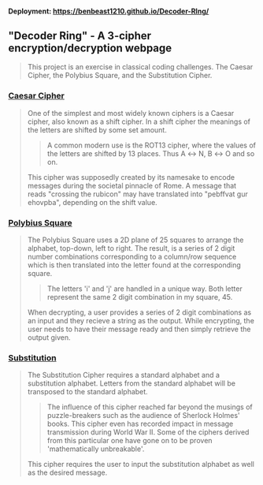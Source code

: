 #### Deployment: https://benbeast1210.github.io/Decoder-RIng/

## "Decoder Ring" - A 3-cipher encryption/decryption webpage

> This project is an exercise in classical coding challenges. The Caesar Cipher, the Polybius Square, and the Substitution Cipher.

### [Caesar Cipher](https://en.wikipedia.org/wiki/Caesar_cipher/"target="_blank)

> One of the simplest and most widely known ciphers is a Caesar cipher, also known as a shift cipher. In a shift cipher the meanings of the letters are shifted by some set amount.
>> A common modern use is the ROT13 cipher, where the values of the letters are shifted by 13 places. Thus A ↔ N, B ↔ O and so on.
>
> This cipher was supposedly created by its namesake to encode messages during the societal pinnacle of Rome. A message that reads "crossing the rubicon" 
> may have translated into "pebffvat gur ehovpba", depending on the shift value.

### [Polybius Square](https://en.wikipedia.org/wiki/Polybius_square/"target="_blank)

> The Polybius Square uses a 2D plane of 25 squares to arrange the alphabet, top-down, left to right. The result, is a series of 2 digit number combinations corresponding to a column/row sequence which is then translated into the letter found at the corresponding square. 
>> The letters 'i' and 'j' are handled in a unique way. Both letter represent the same 2 digit combination in my square, 45. 
>
> When decrypting, a user provides a series of 2 digit combinations as an input and they recieve a string as the output. While encrypting, the user needs to have their message ready and then simply retrieve the output given. 

### [Substitution](https://en.wikipedia.org/wiki/Substitution_cipher/"target="_blank)

> The Substitution Cipher requires a standard alphabet and a substitution alphabet. Letters from the standard alphabet will be transposed to the standard alphabet.
>> The influence of this cipher reached far beyond the musings of puzzle-breakers such as the audience of Sherlock Holmes' books. This cipher even has recorded impact in message transmission during World War II. Some of the ciphers derived from this particular one have gone on to be proven 'mathematically unbreakable'.
>
> This cipher requires the user to input the substitution alphabet as well as the desired message. 
